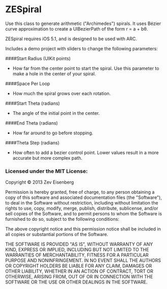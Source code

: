 # ZESpiral
Use this class to generate arithmetic ("Archimedes") spirals. It uses Bézier curve approximation to create a UIBezierPath of the form r = a + bθ.

ZESpiral requires iOS 5.1, and is designed to be used with ARC.

Includes a demo project with sliders to change the following parameters:

####Start Radius (UIKit points)
* How far from the center point to start the spiral. Use this parameter to make a hole in the center of your spiral.

####Space Per Loop
* How much the spiral grows over each rotation. 

####Start Theta (radians)
* The angle of the initial point in the center.

####End Theta (radians)
* How far around to go before stopping.

####Theta Step (radians)
* How often to add a bezier control point. Lower values result in a more accurate but more complex path.

### Licensed under the MIT License:

Copyright © 2013 Zev Eisenberg

Permission is hereby granted, free of charge, to any person obtaining a copy of this software and associated documentation files (the "Software"), to deal in the Software without restriction, including without limitation the rights to use, copy, modify, merge, publish, distribute, sublicense, and/or sell copies of the Software, and to permit persons to whom the Software is furnished to do so, subject to the following conditions:

The above copyright notice and this permission notice shall be included in all copies or substantial portions of the Software.

THE SOFTWARE IS PROVIDED "AS IS", WITHOUT WARRANTY OF ANY KIND, EXPRESS OR IMPLIED, INCLUDING BUT NOT LIMITED TO THE WARRANTIES OF MERCHANTABILITY, FITNESS FOR A PARTICULAR PURPOSE AND NONINFRINGEMENT. IN NO EVENT SHALL THE AUTHORS OR COPYRIGHT HOLDERS BE LIABLE FOR ANY CLAIM, DAMAGES OR OTHER LIABILITY, WHETHER IN AN ACTION OF CONTRACT, TORT OR OTHERWISE, ARISING FROM, OUT OF OR IN CONNECTION WITH THE SOFTWARE OR THE USE OR OTHER DEALINGS IN THE SOFTWARE.
